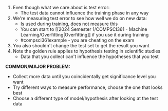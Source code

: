 1. Even though what we care about is test error:
	- The test data cannot influence the training phase in any way
2. We're measuring test error to see how well we do on new data:
	- Is used during training, does not measure this
	- You can start to [[2024 Semester 1/COMPSCI361 - Machine Learning/Overfitting|Overfitting]] if you use it during training
	- #compsci361example - you are cheating on the exam
3. You also shouldn't change the test set to get the result you want
4. Note the golden rule applies to hypothesis testing in scientific studies
	- Data that you collect can't influence the hypotheses that you test

**COMMON/MAJOR PROBLEM:** 
- Collect more data until you coincidentally get significance level you want
- Try different ways to measure performance, choose the one that looks best
- Choose a different type of model/hypothesis after looking at the test data